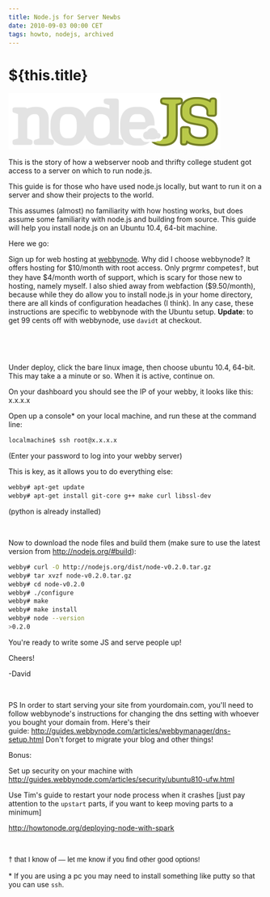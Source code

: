 ```yaml
---
title: Node.js for Server Newbs
date: 2010-09-03 00:00 CET
tags: howto, nodejs, archived
---
```

# ${this.title}

![node.js logo](./images/13088489-node.js_logo.png)

<p>This is the story of how a&nbsp;webserver noob and thrifty college student got access to a server on which to run node.js.</p>
<p>This guide is for those who have used node.js locally, but want to run it on a server and show their projects to the world.</p>
<p>This assumes (almost) no familiarity with how hosting works, but does assume some familiarity with node.js and building from source. This guide will help you install node.js on an Ubuntu 10.4, 64-bit machine.</p>
<p>Here we go:</p>
<p>Sign up for web hosting at <a href="http://webbynode.com/">webbynode</a>. Why did I choose webbynode? It offers hosting for $10/month with root access. Only prgrmr competes<span style="font-family: sans-serif; border-collapse: collapse; line-height: 19px;">&dagger;</span>, but they have $4/month worth of support, which is scary for those new to hosting, namely myself. I also shied away from webfaction ($9.50/month), because while they do allow you to install node.js in your home directory, there are all kinds of configuration headaches (I think). In any case, these instructions are specific to webbynode with the Ubuntu setup.&nbsp;<strong>Update</strong>: to get 99 cents off with webbynode, use <code>davidt</code> at checkout.</p>
<p>&nbsp;</p>
<p>&nbsp;</p>
<p>Under deploy, click the bare linux image, then choose ubuntu 10.4, 64-bit. This may take a a minute or so. When it is active, continue on.</p>
<p>On your dashboard you should see the IP of your webby, it looks like this: x.x.x.x</p>
<p>Open up a console* on your local machine, and run these at the command line:</p>

```bash
localmachine$ ssh root@x.x.x.x
```

<p>(Enter your password to log into your webby server)</p>
<p>This is key, as it allows you to do everything else:</p>

```bash
webby# apt-get update
webby# apt-get install git-core g++ make curl libssl-dev
```

<p>(python is already installed)</p>
<p>&nbsp;</p>
<p>Now to download the node files and build them&nbsp;(make sure to use the latest version from <a href="http://nodejs.org/#build">http://nodejs.org/#build</a>):</p>

```bash
webby# curl -O http://nodejs.org/dist/node-v0.2.0.tar.gz
webby# tar xvzf node-v0.2.0.tar.gz
webby# cd node-v0.2.0
webby# ./configure
webby# make
webby# make install
webby# node --version
>0.2.0
```

<p>You're ready to write some JS and serve people up!</p>
<p>Cheers!</p>
<p>-David</p>
<p>&nbsp;</p>
<p>PS In order to start serving your site from yourdomain.com, you'll need to follow webbynode's instructions for changing the dns setting with whoever you bought your domain from. Here's their guide:&nbsp;<a href="http://guides.webbynode.com/articles/webbymanager/dns-setup.html">http://guides.webbynode.com/articles/webbymanager/dns-setup.html</a> Don't forget to migrate your blog and other things!</p>
<p>Bonus:</p>
<p>Set up security on your machine with <a href="http://guides.webbynode.com/articles/security/ubuntu810-ufw.html">http://guides.webbynode.com/articles/security/ubuntu810-ufw.html</a></p>
<p>Use Tim's guide to restart your node process when it crashes [just pay attention to the <code>upstart</code> parts, if you want to keep moving parts to a minimum]</p>
<p><a href="http://howtonode.org/deploying-node-with-spark">http://howtonode.org/deploying-node-with-spark</a></p>
<p>&nbsp;</p>
<p><span style="font-family: sans-serif; border-collapse: collapse; line-height: 19px;">&dagger; that I know of &mdash; let me know if you find other good options!</span></p>
<p>* If you are using a pc you may need to install something like putty so that you can use <code>ssh</code>.</p>
